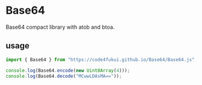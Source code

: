 # Base64

Base64 compact library with atob and btoa.

## usage

```js
import { Base64 } from "https://code4fukui.github.io/Base64/Base64.js";

console.log(Base64.encode(new Uint8Array(4)));
console.log(Base64.decode("MCwwLDAsMA=="));
```
